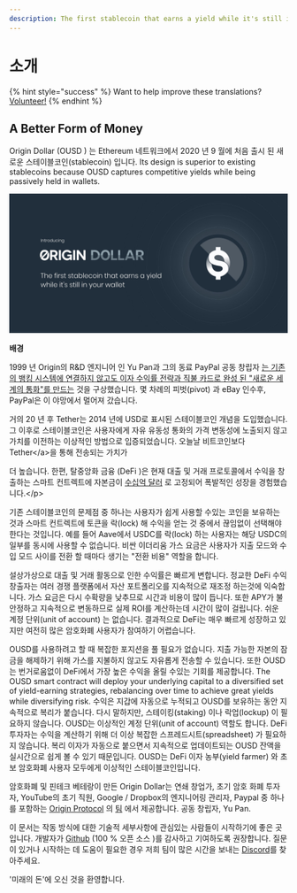 ```yaml
---
description: The first stablecoin that earns a yield while it's still in your wallet
---
```


# 소개

{% hint style="success" %}
Want to help improve these translations? [Volunteer!](https://goo.gl/PqT326)
{% endhint %}

## **A Better Form of Money**

Origin Dollar  \(OUSD \) 는 Ethereum 네트워크에서 2020 년 9 월에 처음 출시 된 새로운 스테이블코인\(stablecoin\) 입니다. Its design is superior to existing stablecoins because OUSD captures competitive yields while being passively held in wallets.

![](.gitbook/assets/origin-dollar-summary.jpeg)

**배경**

1999 년 Origin의 R&D 엔지니어 인 Yu Pan과 그의 동료 PayPal 공동 창립자 [는 기존의 뱅킹 시스템에 연결하지 않고도 이자 수익률 전략과 직불 카드로 완성 된 "새로운 세계의 통화"를 만드는](https://www.cnbc.com/2017/08/14/david-sacks-cryptocurrency-interview.html) 것을 구상했습니다. 몇 차례의 피벗\(pivot\) 과 eBay 인수후, PayPal은 이 야망에서 멀어져 갔습니다.

거의 20 년 후 Tether는 2014 년에 USD로 표시된 스테이블코인 개념을 도입했습니다. 그 이후로 스테이블코인은 사용자에게 자유 유동성 통화의 가격 변동성에 노출되지 않고 가치를 이전하는 이상적인 방법으로 입증되었습니다. 오늘날 비트코인보다 Tether&lt;/a&gt;을 통해 전송되는 가치가

더 높습니다. 한편, 탈중앙화 금융  \(DeFi \)은 현재 대출 및 거래 프로토콜에서 수익을 창출하는 스마트 컨트렉트에 자본금이 [수십억 달러](https://defipulse.com/) 로 고정되어 폭발적인 성장을 경험했습니다.&lt;/p&gt;

기존 스테이블코인의 문제점 중 하나는 사용자가 쉽게 사용할 수있는 코인을 보유하는 것과 스마트 컨트렉트에 토큰을 락\(lock\) 해 수익을 얻는 것 중에서 끊임없이 선택해야한다는 것입니다. 예를 들어 Aave에서 USDC를 락\(lock\) 하는 사용자는 해당 USDC의 일부를 동시에 사용할 수 없습니다. 비싼 이더리움 가스 요금은 사용자가 지출 모드와 수입 모드 사이를 전환 할 때마다 생기는 "전환 비용" 역할을 합니다.

설상가상으로 대출 및 거래 활동으로 인한 수익률은 빠르게 변합니다. 정교한 DeFi 수익 창출자는 여러 경쟁 플랫폼에서 자산 포트폴리오를 지속적으로 재조정 하는것에 익숙합니다. 가스 요금은 다시 수확량을 낮추므로 시간과 비용이 많이 듭니다. 또한 APY가 불안정하고 지속적으로 변동하므로 실제 ROI를 계산하는데 시간이 많이 걸립니다. 쉬운 계정 단위\(unit of account\) 는 없습니다. 결과적으로 DeFi는 매우 빠르게 성장하고 있지만 여전히 많은 암호화폐 사용자가 참여하기 어렵습니다.

OUSD를 사용하려고 할 때 복잡한 포지션을 풀 필요가 없습니다. 지출 가능한 자본의 잠금을 해제하기 위해 가스를 지불하지 않고도 자유롭게 전송할 수 있습니다. 또한 OUSD는 번거로움없이 DeFi에서 가장 높은 수익을 올릴 수있는 기회를 제공합니다. The OUSD smart contract will deploy your underlying capital to a diversified set of yield-earning strategies, rebalancing over time to achieve great yields while diversifying risk. 수익은 지갑에 자동으로 누적되고 OUSD를 보유하는 동안 지속적으로 복리가 붙습니다. 다시 말하지만, 스테이킹\(staking\) 이나 락업\(lockup\) 이 필요하지 않습니다. OUSD는 이상적인 계정 단위\(unit of account\) 역할도 합니다. DeFi 투자자는 수익을 계산하기 위해 더 이상 복잡한 스프레드시트\(spreadsheet\) 가 필요하지 않습니다. 복리 이자가 자동으로 붙으면서 지속적으로 업데이트되는 OUSD 잔액을 실시간으로 쉽게 볼 수 있기 때문입니다. OUSD는 DeFi 이자 농부\(yield farmer\) 와 초보 암호화폐 사용자 모두에게 이상적인 스테이블코인입니다.

암호화폐 및 핀테크 베테랑이 만든 Origin Dollar는 연쇄 창업가, 초기 암호 화폐 투자자, YouTube의 초기 직원, Google / Dropbox의 엔지니어링 관리자, Paypal 중 하나를 포함하는 [Origin Protocol](https://www.originprotocol.com) 의 [팀](https://www.originprotocol.com/team) 에서 제공합니다. 공동 창립자, Yu Pan.

이 문서는 작동 방식에 대한 기술적 세부사항에 관심있는 사람들이 시작하기에 좋은 곳입니다. 개발자가 [Github](http://www.github.com/OriginProtocol)  \(100 % 오픈 소스 \)를 감사하고 기여하도록 권장합니다. 질문이 있거나 시작하는 데 도움이 필요한 경우 저희 팀이 많은 시간을 보내는 [Discord](https://www.originprotocol.com/discord)를 찾아주세요.

'미래의 돈'에 오신 것을 환영합니다.

